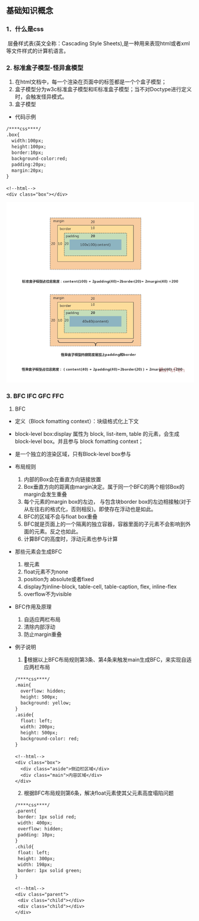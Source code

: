 ## 基础知识概念

### 1．什么是css
 &nbsp;层叠样式表(英文全称：Cascading Style Sheets),是一种用来表现html或者xml等文件样式的计算机语言。
### 2. 标准盒子模型-怪异盒模型
  1. 在html文档中，每一个渲染在页面中的标签都是一个个盒子模型；
  2. 盒子模型分为w3c标准盒子模型和IE标准盒子模型；当不对Doctype进行定义时，会触发怪异模式。
  3. 盒子模型
  - 代码示例
  ```
  /****css****/
  .box{
    width:100px;
    height:100px;
    border:10px;
    background-color:red;
    padding:20px;
    margin:20px;
  }

  <!--html-->
  <div class="box"></div>
  ```
  ![css盒子模型](https://github.com/MarsPen/-notes-summary/blob/master/images/css盒子模型.png "css盒子模型")
### 3. BFC IFC GFC FFC
1. BFC
  - 定义（Block fomatting context）：块级格式化上下文
  - block-level box:display 属性为 block, list-item, table 的元素，会生成 block-level box。并且参与 block fomatting context；
  - 是一个独立的渲染区域，只有Block-level box参与
  - 布局规则
    1. 内部的Box会在垂直方向链接放置
    2. Box垂直方向的距离由margin决定。属于同一个BFC的两个相邻Box的margin会发生重叠
    3. 每个元素的margin box的左边， 与包含块border box的左边相接触(对于从左往右的格式化，否则相反)。即使存在浮动也是如此。
    4. BFC的区域不会与float box重叠
    5. BFC就是页面上的一个隔离的独立容器，容器里面的子元素不会影响到外面的元素。反之也如此。
    6. 计算BFC的高度时，浮动元素也参与计算
  - 那些元素会生成BFC
    1. 根元素
    2. float元素不为none
    3. position为 absolute或者fixed
    4. display为inline-block, table-cell, table-caption, flex, inline-flex
    5. overflow不为visible
  - BFC作用及原理
    1. 自适应两栏布局
    2. 清除内部浮动
    3. 防止margin重叠

  - 例子说明
    1. 根据以上BFC布局规则第3条、第4条来触发main生成BFC，来实现自适应两栏布局
    ```
    /****css****/
    .main{
      overflow: hidden;
      height: 500px;
      background: yellow;
    }
    .aside{
      float: left;
      width: 200px;
      height: 500px;
      background-color: red;
    }
    
    <!--html-->
    <div class="box">
      <div class="aside">侧边栏区域</div>
      <div class="main">内容区域</div>
    </div>
    ```
    2. 根据BFC布局规则第6条，解决float元素使其父元素高度塌陷问题
     ```
    /****css****/
    .parent{
      border: 1px solid red;
      width: 400px;
      overflow: hidden;
      padding: 10px;
    }
    .child{
      float: left;
      height: 300px;
      width: 198px;
      border: 1px solid green;
    }
    
    <!--html-->
    <div class="parent">
      <div class="child"></div>
      <div class="child"></div>
    </div>

